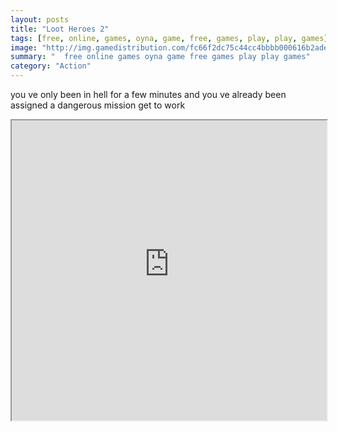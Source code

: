 ```yaml
---
layout: posts
title: "Loot Heroes 2"
tags: [free, online, games, oyna, game, free, games, play, play, games]
image: "http://img.gamedistribution.com/fc66f2dc75c44cc4bbbb000616b2ade3.jpg"
summary: "  free online games oyna game free games play play games"
category: "Action"
---
```


you ve only been in hell for a few minutes and you ve already been assigned a dangerous mission get to work

<iframe width="100%" height="480px;" src="http://flash.gamedistribution.com?game=fc66f2dc75c44cc4bbbb000616b2ade3"></iframe>